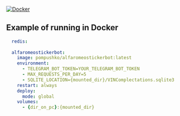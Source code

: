 [![Docker](https://badgen.net/badge/icon/docker?icon=docker&label)](https://hub.docker.com/r/pompushko/alfaromeostickerbot)

## Example of running in Docker
```yaml
  redis:
  
  alfaromeostickerbot:
    image: pompushko/alfaromeostickerbot:latest
    environment:
      - TELEGRAM_BOT_TOKEN=YOUR_TELEGRAM_BOT_TOKEN
      - MAX_REQUESTS_PER_DAY=5
      - SQLITE_LOCATION={mounted_dir}/VINComplectations.sqlite3
    restart: always
    deploy:
      mode: global
    volumes:
      - {dir_on_pc}:{mounted_dir}
```